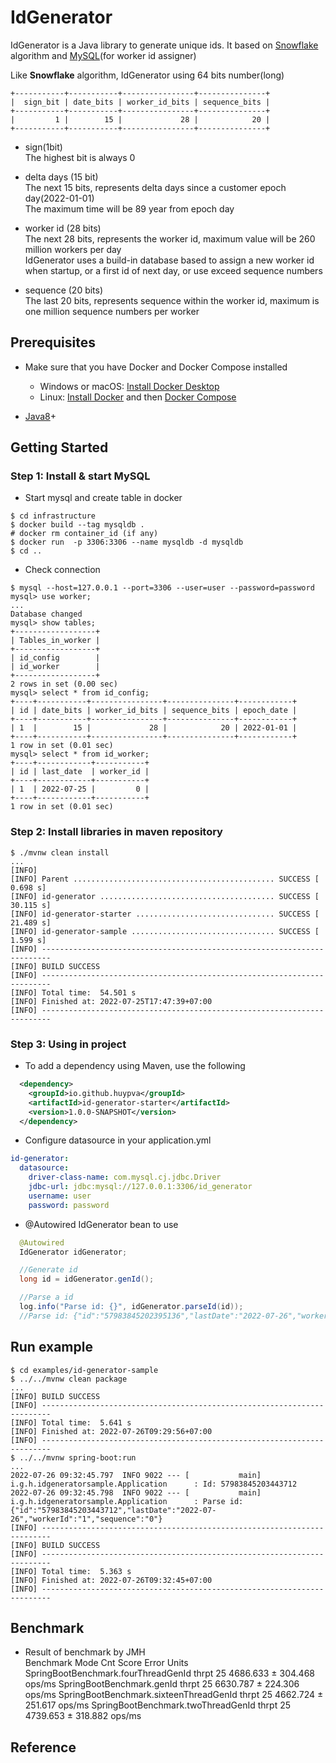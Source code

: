 IdGenerator
==========================

IdGenerator is a Java library to generate unique ids. It based on [Snowflake](https://github.com/twitter/snowflake) algorithm and [MySQL](https://dev.mysql.com/downloads/mysql/)(for worker id assigner)

Like **Snowflake** algorithm, IdGenerator using 64 bits number(long)

```
+-----------+-----------+----------------+---------------+
|  sign_bit | date_bits | worker_id_bits | sequence_bits |
+-----------+-----------+----------------+---------------+
|         1 |        15 |             28 |            20 | 
+-----------+-----------+----------------+---------------+
```

* sign(1bit)  
  The highest bit is always 0
  
* delta days (15 bit)  
  The next 15 bits, represents delta days since a customer epoch day(2022-01-01)  
  The maximum time will be 89 year from epoch day
  
* worker id (28 bits)  
  The next 28 bits, represents the worker id, maximum value will be 260 million workers per day  
  IdGenerator uses a build-in database based to assign a new worker id when startup, or a first id of next day, or use exceed sequence numbers  
   
* sequence (20 bits)  
  The last 20 bits, represents sequence within the worker id, maximum is one million sequence numbers per worker  
  
## Prerequisites
- Make sure that you have Docker and Docker Compose installed
  - Windows or macOS:
    [Install Docker Desktop](https://www.docker.com/get-started)
  - Linux: [Install Docker](https://www.docker.com/get-started) and then
    [Docker Compose](https://github.com/docker/compose) 

- [Java8](http://www.oracle.com/technetwork/java/javase/downloads/jdk8-downloads-2133151.html)+

## Getting Started

### Step 1: Install & start MySQL

- Start mysql and create table in docker

```shell script
$ cd infrastructure
$ docker build --tag mysqldb .
# docker rm container_id (if any)
$ docker run  -p 3306:3306 --name mysqldb -d mysqldb
$ cd ..
```

- Check connection
```shell script
$ mysql --host=127.0.0.1 --port=3306 --user=user --password=password
mysql> use worker;
...
Database changed
mysql> show tables;
+------------------+
| Tables_in_worker |
+------------------+
| id_config        |
| id_worker        |
+------------------+
2 rows in set (0.00 sec)
mysql> select * from id_config;
+----+-----------+----------------+---------------+------------+
| id | date_bits | worker_id_bits | sequence_bits | epoch_date |
+----+-----------+----------------+---------------+------------+
| 1  |        15 |             28 |            20 | 2022-01-01 |
+----+-----------+----------------+---------------+------------+
1 row in set (0.01 sec)
mysql> select * from id_worker;
+----+------------+-----------+
| id | last_date  | worker_id |
+----+------------+-----------+
| 1  | 2022-07-25 |         0 |
+----+------------+-----------+
1 row in set (0.01 sec)
```

### Step 2: Install libraries in maven repository

```shell script
$ ./mvnw clean install
...
[INFO] 
[INFO] Parent ............................................. SUCCESS [  0.698 s]
[INFO] id-generator ....................................... SUCCESS [ 30.115 s]
[INFO] id-generator-starter ............................... SUCCESS [ 21.489 s]
[INFO] id-generator-sample ................................ SUCCESS [  1.599 s]
[INFO] ------------------------------------------------------------------------
[INFO] BUILD SUCCESS
[INFO] ------------------------------------------------------------------------
[INFO] Total time:  54.501 s
[INFO] Finished at: 2022-07-25T17:47:39+07:00
[INFO] ------------------------------------------------------------------------
```

### Step 3: Using in project

- To add a dependency using Maven, use the following

```xml
  <dependency>
    <groupId>io.github.huypva</groupId>
    <artifactId>id-generator-starter</artifactId>
    <version>1.0.0-SNAPSHOT</version>
  </dependency>
```
- Configure datasource in your application.yml 

```yaml
id-generator:
  datasource:
    driver-class-name: com.mysql.cj.jdbc.Driver
    jdbc-url: jdbc:mysql://127.0.0.1:3306/id_generator
    username: user
    password: password
```

- @Autowired IdGenerator bean to use 

```java
  @Autowired
  IdGenerator idGenerator;

  //Generate id
  long id = idGenerator.genId();

  //Parse a id
  log.info("Parse id: {}", idGenerator.parseId(id));
  //Parse id: {"id":"57983845202395136","lastDate":"2022-07-26","workerId":"0","sequence":"0"}
```

## Run example

```shell script
$ cd examples/id-generator-sample
$ ../../mvnw clean package
...
[INFO] BUILD SUCCESS
[INFO] ------------------------------------------------------------------------
[INFO] Total time:  5.641 s
[INFO] Finished at: 2022-07-26T09:29:56+07:00
[INFO] ------------------------------------------------------------------------
$ ../../mvnw spring-boot:run
...
2022-07-26 09:32:45.797  INFO 9022 --- [           main] i.g.h.idgeneratorsample.Application      : Id: 57983845203443712
2022-07-26 09:32:45.798  INFO 9022 --- [           main] i.g.h.idgeneratorsample.Application      : Parse id: {"id":"57983845203443712","lastDate":"2022-07-26","workerId":"1","sequence":"0"}
[INFO] ------------------------------------------------------------------------
[INFO] BUILD SUCCESS
[INFO] ------------------------------------------------------------------------
[INFO] Total time:  5.363 s
[INFO] Finished at: 2022-07-26T09:32:45+07:00
[INFO] ------------------------------------------------------------------------
```

## Benchmark

- Result of benchmark by JMH  
Benchmark                                Mode  Cnt     Score     Error   Units
SpringBootBenchmark.fourThreadGenId     thrpt   25  4686.633 ± 304.468  ops/ms
SpringBootBenchmark.genId               thrpt   25  6630.787 ± 224.306  ops/ms
SpringBootBenchmark.sixteenThreadGenId  thrpt   25  4662.724 ± 251.617  ops/ms
SpringBootBenchmark.twoThreadGenId      thrpt   25  4739.653 ± 318.882  ops/ms

## Reference
